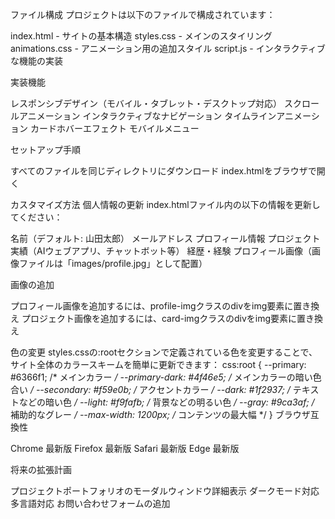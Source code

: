 ファイル構成
プロジェクトは以下のファイルで構成されています：

index.html - サイトの基本構造
styles.css - メインのスタイリング
animations.css - アニメーション用の追加スタイル
script.js - インタラクティブな機能の実装

実装機能

レスポンシブデザイン（モバイル・タブレット・デスクトップ対応）
スクロールアニメーション
インタラクティブなナビゲーション
タイムラインアニメーション
カードホバーエフェクト
モバイルメニュー

セットアップ手順

すべてのファイルを同じディレクトリにダウンロード
index.htmlをブラウザで開く

カスタマイズ方法
個人情報の更新
index.htmlファイル内の以下の情報を更新してください：

名前（デフォルト: 山田太郎）
メールアドレス
プロフィール情報
プロジェクト実績（AIウェブアプリ、チャットボット等）
経歴・経験
プロフィール画像（画像ファイルは「images/profile.jpg」として配置）

画像の追加

プロフィール画像を追加するには、profile-imgクラスのdivをimg要素に置き換え
プロジェクト画像を追加するには、card-imgクラスのdivをimg要素に置き換え

色の変更
styles.cssの:rootセクションで定義されている色を変更することで、サイト全体のカラースキームを簡単に更新できます：
css:root {
    --primary: #6366f1; /* メインカラー */
    --primary-dark: #4f46e5; /* メインカラーの暗い色合い */
    --secondary: #f59e0b; /* アクセントカラー */
    --dark: #1f2937; /* テキストなどの暗い色 */
    --light: #f9fafb; /* 背景などの明るい色 */
    --gray: #9ca3af; /* 補助的なグレー */
    --max-width: 1200px; /* コンテンツの最大幅 */
}
ブラウザ互換性

Chrome 最新版
Firefox 最新版
Safari 最新版
Edge 最新版

将来の拡張計画

プロジェクトポートフォリオのモーダルウィンドウ詳細表示
ダークモード対応
多言語対応
お問い合わせフォームの追加
